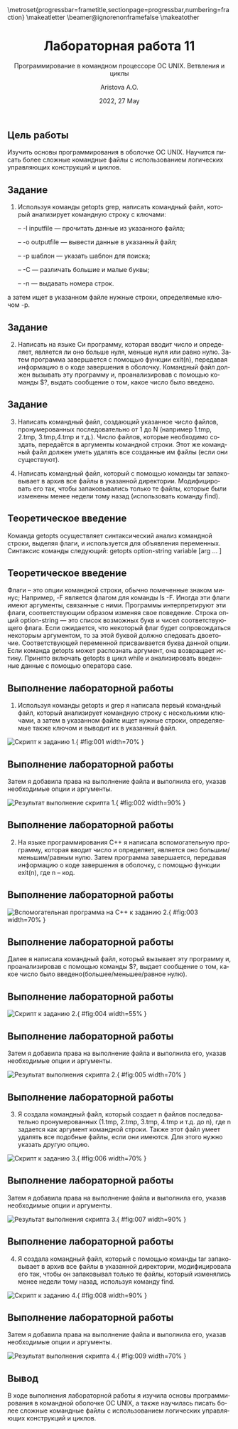 ﻿---
## Front matter
lang: ru-RU
title: Лабораторная работа 11
subtitle: Программирование в командном процессоре ОС UNIX. Ветвления и циклы
author: |
	Aristova A.O.
institute: |
	RUDN University, Moscow, Russian Federation
date: 2022, 27 May

## Formatting
toc: false
slide_level: 2
theme: metropolis
header-includes: 
 - \metroset{progressbar=frametitle,sectionpage=progressbar,numbering=fraction}
 - '\makeatletter'
 - '\beamer@ignorenonframefalse'
 - '\makeatother'
aspectratio: 43
section-titles: true
---


## Цель работы 

Изучить основы программирования в оболочке ОС UNIX. Научится писать более
сложные командные файлы с использованием логических управляющих конструкций и циклов.

## Задание 

1. Используя команды getopts grep, написать командный файл, который анализирует командную строку с ключами:
	
	– -I inputfile — прочитать данные из указанного файла;
	
	– -o outputfile — вывести данные в указанный файл;
	
	– -p шаблон — указать шаблон для поиска;
	
	– -C — различать большие и малые буквы;
	
	– -n — выдавать номера строк.

а затем ищет в указанном файле нужные строки, определяемые ключом -p.

## Задание 

2. Написать на языке Си программу, которая вводит число и определяет, является ли оно
больше нуля, меньше нуля или равно нулю. Затем программа завершается с помощью функции exit(n), передавая информацию в о коде завершения в оболочку. Командный файл должен вызывать эту программу и, проанализировав с помощью команды
$?, выдать сообщение о том, какое число было введено.

## Задание 

3. Написать командный файл, создающий указанное число файлов, пронумерованных последовательно от 1 до N (например 1.tmp, 2.tmp, 3.tmp,4.tmp и т.д.). Число файлов, которые необходимо создать, передаётся в аргументы командной строки. Этот же командный файл должен уметь удалять все созданные им файлы (если они существуют).

4. Написать командный файл, который с помощью команды tar запаковывает в архив все файлы в указанной директории. Модифицировать его так, чтобы запаковывались только те файлы, которые были изменены менее недели тому назад (использовать команду find).

## Теоретическое введение

Команда getopts осуществляет синтаксический анализ командной строки, выделяя флаги, и используется для объявления переменных. Синтаксис команды следующий: getopts option-string variable [arg ... ]

## Теоретическое введение

Флаги – это опции командной строки, обычно помеченные знаком минус; Например, -F является флагом для команды ls -F. Иногда эти флаги имеют аргументы, связанные с ними. Программы интерпретируют эти флаги, соответствующим образом изменяя свое поведение. Строка опций option-string — это список возможных букв и чисел соответствующего флага. Если ожидается, что некоторый флаг будет сопровождаться некоторым аргументом, то за этой буквой должно следовать двоеточие. Соответствующей переменной присваивается буква данной опции. Если команда getopts может распознать аргумент, она возвращает истину. Принято включать getopts в цикл while и анализировать введенные данные с помощью оператора case.

## Выполнение лабораторной работы

1. Используя команды getopts и grep я написала первый командный файл, который анализирует командную строку с несколькими ключами, а затем в указанном файле ищет нужные строки, определяемые также ключом и выводит их в указанный файл.

![Скрипт к заданию 1.](image/1.png){ #fig:001 width=70% }

## Выполнение лабораторной работы

Затем я добавила права на выполнение файла и выполнила его, указав необходимые опции и аргументы. 

![Результат выполнение скрипта 1.](image/2.png){ #fig:002 width=90% }

## Выполнение лабораторной работы

2. На языке программирования C++ я написала вспомогательную программу, которая вводит число и определяет, является оно большим/меньшим/равным нулю. Затем программа завершается, передавая информацию о коде завершения в оболочку, с помощью функции exit(n), где n – код.

## Выполнение лабораторной работы

![Вспомогательная программа на C++ к заданию 2.](image/3.png){ #fig:003 width=70% }

## Выполнение лабораторной работы

Далее я написала командный файл, который вызывает эту программу и, проанализировав с помощью команды $?, выдает сообщение о том, какое число было введено(большее/меньшее/равное нулю).

## Выполнение лабораторной работы

![Скрипт к заданию 2.](image/4.png){ #fig:004 width=55% }

## Выполнение лабораторной работы

Затем я добавила права на выполнение файла и выполнила его, указав необходимые опции и аргументы. 

![Результат выполнения скрипта 2.](image/5.png){ #fig:005 width=70% }

## Выполнение лабораторной работы

3. Я создала командный файл, который создает n файлов последовательно пронумерованных (1.tmp, 2.tmp, 3.tmp, 4.tmp и т.д. до n), где n задается как аргумент командной строки. Также этот файл умеет удалять все подобные файлы, если они имеются. Для этого нужно указать другую опцию.

![Скрипт к заданию 3.](image/6.png){ #fig:006 width=70% }

## Выполнение лабораторной работы

Затем я добавила права на выполнение файла и выполнила его, указав необходимые опции и аргументы. 

![Результат выполнения скрипта 3.](image/7.png){ #fig:007 width=90% }

## Выполнение лабораторной работы

4. Я создала командный файл, который с помощью команды tar запаковывает в архив все файлы в указанной директории, модифицировала его так, чтобы он запаковывал только те файлы, который изменялись менее недели тому назад, используя команду find.

![Скрипт к заданию 4.](image/8.png){ #fig:008 width=90% }

## Выполнение лабораторной работы

Затем я добавила права на выполнение файла и выполнила его, указав необходимые опции и аргументы. 

![Результат выполнения скрипта 4.](image/9.png){ #fig:009 width=70% }


## Вывод 

В ходе выполнения лабораторной работы я изучила основы программирования в командной оболочке OC UNIX, а также научилась писать более сложные командные файлы с использованием логических управляющих конструкций и циклов.

